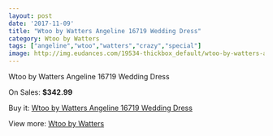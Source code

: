 ```yaml
---
layout: post
date: '2017-11-09'
title: "Wtoo by Watters Angeline 16719 Wedding Dress"
category: Wtoo by Watters
tags: ["angeline","wtoo","watters","crazy","special"]
image: http://img.eudances.com/19534-thickbox_default/wtoo-by-watters-angeline-16719-wedding-dress.jpg
---
```

Wtoo by Watters Angeline 16719 Wedding Dress

On Sales: **$342.99**
<a href="https://www.eudances.com/en/wtoo-by-watters/5808-wtoo-by-watters-angeline-16719-wedding-dress.html"><amp-img layout="responsive" width="600" height="600" src="//img.eudances.com/19534-thickbox_default/wtoo-by-watters-angeline-16719-wedding-dress.jpg" alt="Wtoo by Watters Angeline 16719 Wedding Dress 0" /></a>
<a href="https://www.eudances.com/en/wtoo-by-watters/5808-wtoo-by-watters-angeline-16719-wedding-dress.html"><amp-img layout="responsive" width="600" height="600" src="//img.eudances.com/19539-thickbox_default/wtoo-by-watters-angeline-16719-wedding-dress.jpg" alt="Wtoo by Watters Angeline 16719 Wedding Dress 1" /></a>
<a href="https://www.eudances.com/en/wtoo-by-watters/5808-wtoo-by-watters-angeline-16719-wedding-dress.html"><amp-img layout="responsive" width="600" height="600" src="//img.eudances.com/19538-thickbox_default/wtoo-by-watters-angeline-16719-wedding-dress.jpg" alt="Wtoo by Watters Angeline 16719 Wedding Dress 2" /></a>
<a href="https://www.eudances.com/en/wtoo-by-watters/5808-wtoo-by-watters-angeline-16719-wedding-dress.html"><amp-img layout="responsive" width="600" height="600" src="//img.eudances.com/19537-thickbox_default/wtoo-by-watters-angeline-16719-wedding-dress.jpg" alt="Wtoo by Watters Angeline 16719 Wedding Dress 3" /></a>
<a href="https://www.eudances.com/en/wtoo-by-watters/5808-wtoo-by-watters-angeline-16719-wedding-dress.html"><amp-img layout="responsive" width="600" height="600" src="//img.eudances.com/19536-thickbox_default/wtoo-by-watters-angeline-16719-wedding-dress.jpg" alt="Wtoo by Watters Angeline 16719 Wedding Dress 4" /></a>
<a href="https://www.eudances.com/en/wtoo-by-watters/5808-wtoo-by-watters-angeline-16719-wedding-dress.html"><amp-img layout="responsive" width="600" height="600" src="//img.eudances.com/19535-thickbox_default/wtoo-by-watters-angeline-16719-wedding-dress.jpg" alt="Wtoo by Watters Angeline 16719 Wedding Dress 5" /></a>

Buy it: [Wtoo by Watters Angeline 16719 Wedding Dress](https://www.eudances.com/en/wtoo-by-watters/5808-wtoo-by-watters-angeline-16719-wedding-dress.html "Wtoo by Watters Angeline 16719 Wedding Dress")

View more: [Wtoo by Watters](https://www.eudances.com/en/49-wtoo-by-watters "Wtoo by Watters")